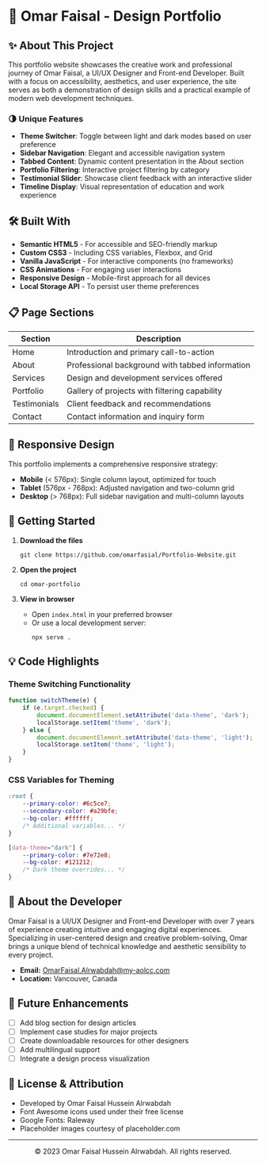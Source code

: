# 🎨 Omar Faisal - Design Portfolio

## ✨ About This Project

This portfolio website showcases the creative work and professional journey of Omar Faisal, a UI/UX Designer and Front-end Developer. Built with a focus on accessibility, aesthetics, and user experience, the site serves as both a demonstration of design skills and a practical example of modern web development techniques.

### 🌗 Unique Features

- **Theme Switcher**: Toggle between light and dark modes based on user preference
- **Sidebar Navigation**: Elegant and accessible navigation system
- **Tabbed Content**: Dynamic content presentation in the About section
- **Portfolio Filtering**: Interactive project filtering by category
- **Testimonial Slider**: Showcase client feedback with an interactive slider
- **Timeline Display**: Visual representation of education and work experience

## 🛠️ Built With

- **Semantic HTML5** - For accessible and SEO-friendly markup
- **Custom CSS3** - Including CSS variables, Flexbox, and Grid
- **Vanilla JavaScript** - For interactive components (no frameworks)
- **CSS Animations** - For engaging user interactions
- **Responsive Design** - Mobile-first approach for all devices
- **Local Storage API** - To persist user theme preferences

## 📋 Page Sections

| Section       | Description                                         |
|---------------|-----------------------------------------------------|
| Home          | Introduction and primary call-to-action             |
| About         | Professional background with tabbed information     |
| Services      | Design and development services offered             |
| Portfolio     | Gallery of projects with filtering capability       |
| Testimonials  | Client feedback and recommendations                 |
| Contact       | Contact information and inquiry form                |

## 📱 Responsive Design

This portfolio implements a comprehensive responsive strategy:

- **Mobile** (< 576px): Single column layout, optimized for touch
- **Tablet** (576px - 768px): Adjusted navigation and two-column grid
- **Desktop** (> 768px): Full sidebar navigation and multi-column layouts

## 🚀 Getting Started

1. **Download the files**
   ```
   git clone https://github.com/omarfasial/Portfolio-Website.git
   ```

2. **Open the project**
   ```
   cd omar-portfolio
   ```

3. **View in browser**
   - Open `index.html` in your preferred browser
   - Or use a local development server:
     ```
     npx serve .
     ```

## 💡 Code Highlights

### Theme Switching Functionality
```javascript
function switchTheme(e) {
    if (e.target.checked) {
        document.documentElement.setAttribute('data-theme', 'dark');
        localStorage.setItem('theme', 'dark');
    } else {
        document.documentElement.setAttribute('data-theme', 'light');
        localStorage.setItem('theme', 'light');
    }
}
```

### CSS Variables for Theming
```css
:root {
    --primary-color: #6c5ce7;
    --secondary-color: #a29bfe;
    --bg-color: #ffffff;
    /* Additional variables... */
}

[data-theme="dark"] {
    --primary-color: #7e72e8;
    --bg-color: #121212;
    /* Dark theme overrides... */
}
```

## 👤 About the Developer

Omar Faisal is a UI/UX Designer and Front-end Developer with over 7 years of experience creating intuitive and engaging digital experiences. Specializing in user-centered design and creative problem-solving, Omar brings a unique blend of technical knowledge and aesthetic sensibility to every project.

- **Email:** [OmarFaisal.Alrwabdah@my-aolcc.com](mailto:OmarFaisal.Alrwabdah@my-aolcc.com)
- **Location:** Vancouver, Canada

## 📝 Future Enhancements

- [ ] Add blog section for design articles
- [ ] Implement case studies for major projects
- [ ] Create downloadable resources for other designers
- [ ] Add multilingual support
- [ ] Integrate a design process visualization

## 📜 License & Attribution

- Developed by Omar Faisal Hussein Alrwabdah
- Font Awesome icons used under their free license
- Google Fonts: Raleway
- Placeholder images courtesy of placeholder.com

---

<div align="center">
  <p>© 2023 Omar Faisal Hussein Alrwabdah. All rights reserved.</p>
</div> 
